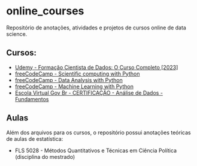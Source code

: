 # online_courses
Repositório de anotações, atividades e projetos de cursos online de data science.

## Cursos:
- [Udemy - Formação Cientista de Dados: O Curso Completo [2023]
](https://www.udemy.com/course/cientista-de-dados/)
- [freeCodeCamp - Scientific computing with Python](https://www.freecodecamp.org/learn/scientific-computing-with-python/)
- [freeCodeCamp - Data Analysis with Python](https://www.freecodecamp.org/learn/data-analysis-with-python/)
- [freeCodeCamp - Machine Learning with Python](https://www.freecodecamp.org/learn/machine-learning-with-python/)
- [Escola Virtual Gov Br - CERTIFICAÇÃO - Análise de Dados - Fundamentos](https://www.escolavirtual.gov.br/certificacao/84)

## Aulas
Além dos arquivos para os cursos, o repositório possui anotações teóricas de aulas de estatística:
- FLS 5028 - Métodos Quantitativos e Técnicas em Ciência Política (disciplina do mestrado)
